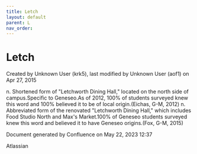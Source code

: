 ```yaml
---
title: Letch
layout: default
parent: L
nav_order:
---
```


# Letch

Created by  Unknown User (krk5), last modified by  Unknown User (aof1) on Apr 27, 2015

n. Shortened form of &quot;Letchworth Dining Hall,&quot; located on the north side of campus.Specific to Geneseo.As of 2012, 100% of students surveyed knew this word and 100% believed it to be of local origin.(Eichas, G-M, 2012) n. Abbreviated form of the renovated &quot;Letchworth Dining Hall,&quot; which includes Food Studio North and Max's Market.100% of Geneseo students surveyed knew this word and believed it to have Geneseo origins.(Fox, G-M, 2015)

Document generated by Confluence on May 22, 2023 12:37

Atlassian
